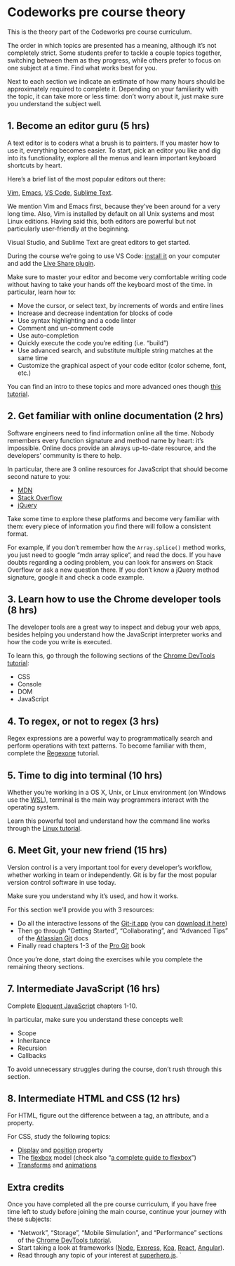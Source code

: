 # Codeworks pre course theory

This is the theory part of the Codeworks pre course curriculum.

The order in which topics are presented has a meaning, although it’s not completely strict. Some students prefer to tackle a couple topics together, switching between them as they progress, while others prefer to focus on one subject at a time. Find what works best for you.

Next to each section we indicate an estimate of how many hours should be approximately required to complete it. Depending on your familiarity with the topic, it can take more or less time: don’t worry about it, just make sure you understand the subject well.

## 1. Become an editor guru (5 hrs)

A text editor is to coders what a brush is to painters. If you master how to use it, everything becomes easier. To start, pick an editor you like and dig into its functionality, explore all the menus and learn important keyboard shortcuts by heart.

Here’s a brief list of the most popular editors out there:

[Vim](http://www.vim.org/), [Emacs](https://www.gnu.org/software/emacs/), [VS Code](https://code.visualstudio.com/), [Sublime Text](https://www.sublimetext.com/).

We mention Vim and Emacs first, because they’ve been around for a very long time. Also, Vim is installed by default on all Unix systems and most Linux editions. Having said this, both editors are powerful but not particularly user-friendly at the beginning.

Visual Studio, and Sublime Text are great editors to get started.

During the course we’re going to use VS Code: [install it](https://code.visualstudio.com/download) on your computer and add the [Live Share plugin](https://marketplace.visualstudio.com/items?itemName=MS-vsliveshare.vsliveshare).

Make sure to master your editor and become very comfortable writing code without having to take your hands off the keyboard most of the time. In particular, learn how to:

- Move the cursor, or select text, by increments of words and entire lines
- Increase and decrease indentation for blocks of code
- Use syntax highlighting and a code linter
- Comment and un-comment code
- Use auto-completion
- Quickly execute the code you’re editing (i.e. “build”)
- Use advanced search, and substitute multiple string matches at the same time
- Customize the graphical aspect of your code editor (color scheme, font, etc.)

You can find an intro to these topics and more advanced ones though [this tutorial](https://code.visualstudio.com/docs/getstarted/tips-and-tricks).

## 2. Get familiar with online documentation (2 hrs)

Software engineers need to find information online all the time. Nobody remembers every function signature and method name by heart: it’s impossible. Online docs provide an always up-to-date resource, and the developers’ community is there to help.

In particular, there are 3 online resources for JavaScript that should become second nature to you:

- [MDN](https://developer.mozilla.org/en-US/docs/Web/JavaScript)
- [Stack Overflow](http://stackoverflow.com/)
- [jQuery](https://api.jquery.com/)

Take some time to explore these platforms and become very familiar with them: every piece of information you find there will follow a consistent format.

For example, if you don’t remember how the `Array.splice()` method works, you just need to google “mdn array splice“, and read the docs. If you have doubts regarding a coding problem, you can look for answers on Stack Overflow or ask a new question there. If you don’t know a jQuery method signature, google it and check a code example.

## 3. Learn how to use the Chrome developer tools (8 hrs)

The developer tools are a great way to inspect and debug your web apps, besides helping you understand how the JavaScript interpreter works and how the code you write is executed.

To learn this, go through the following sections of the [Chrome DevTools tutorial](https://developers.google.com/web/tools/chrome-devtools/):

- CSS
- Console
- DOM
- JavaScript

## 4. To regex, or not to regex (3 hrs)

Regex expressions are a powerful way to programmatically search and perform operations with text patterns. To become familiar with them, complete the [Regexone](http://regexone.com/) tutorial.

## 5. Time to dig into terminal (10 hrs)

Whether you’re working in a OS X, Unix, or Linux environment (on Windows use the [WSL](https://docs.microsoft.com/en-us/windows/wsl/)), terminal is the main way programmers interact with the operating system.

Learn this powerful tool and understand how the command line works through the [Linux tutorial](http://ryanstutorials.net/linuxtutorial/).

## 6. Meet Git, your new friend (15 hrs)

Version control is a very important tool for every developer’s workflow, whether working in team or independently. Git is by far the most popular version control software in use today.

Make sure you understand why it’s used, and how it works.

For this section we’ll provide you with 3 resources:

- Do all the interactive lessons of the [Git-it app](https://github.com/jlord/git-it-electron) (you can [download it here](https://github.com/jlord/git-it-electron/releases))
- Then go through “Getting Started”, “Collaborating”, and “Advanced Tips” of the [Atlassian Git](https://www.atlassian.com/git/) docs
- Finally read chapters 1-3 of the [Pro Git](https://git-scm.com/book/en/v2/) book

Once you’re done, start doing the exercises while you complete the remaining theory sections.

## 7. Intermediate JavaScript (16 hrs)

Complete [Eloquent JavaScript](https://eloquentjavascript.net/) chapters 1-10.

In particular, make sure you understand these concepts well:

- Scope
- Inheritance
- Recursion
- Callbacks

To avoid unnecessary struggles during the course, don’t rush through this section.

## 8. Intermediate HTML and CSS (12 hrs)

For HTML, figure out the difference between a tag, an attribute, and a property.

For CSS, study the following topics:

- [Display](https://developer.mozilla.org/en/docs/Web/CSS/display) and [position](https://developer.mozilla.org/en/docs/Web/CSS/position) property
- The [flexbox](https://developer.mozilla.org/en/docs/Web/CSS/CSS_Flexible_Box_Layout/Using_CSS_flexible_boxes) model (check also “[a complete guide to flexbox](https://css-tricks.com/snippets/css/a-guide-to-flexbox/)”)
- [Transforms](https://developer.mozilla.org/en/docs/Web/CSS/transform) and [animations](https://developer.mozilla.org/en/docs/Web/CSS/animation)

## Extra credits

Once you have completed all the pre course curriculum, if you have free time left to study before joining the main course, continue your journey with these subjects:

- “Network”, “Storage”, “Mobile Simulation”, and “Performance” sections of the [Chrome DevTools tutorial](https://developers.google.com/web/tools/chrome-devtools/).
- Start taking a look at frameworks ([Node](https://nodejs.org/en/about/), [Express](https://expressjs.com/), [Koa](http://koajs.com/), [React](https://react.dev/), [Angular](https://angular.io/)).
- Read through any topic of your interest at [superhero.js](http://superherojs.com/).
`